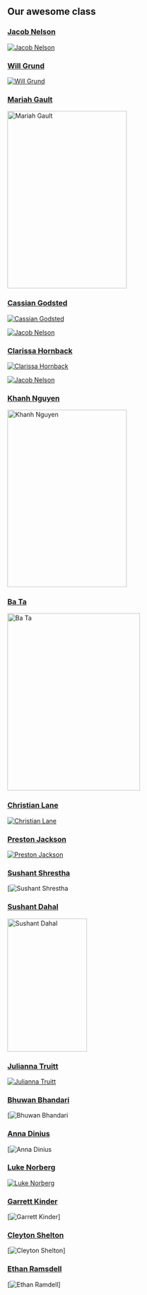 ## Our awesome class

### [Jacob Nelson](https://github.com/NicholasCaporusso/NKU-ASE220-assignment-01/blob/2024-spring/students/Jacob_Nelson.md)

[![Jacob Nelson](https://github.com/NicholasCaporusso/NKU-ASE220-assignment-01/blob/2024-spring/students/Jacob_Nelson.png)](https://github.com/NicholasCaporusso/NKU-ASE220-assignment-01/blob/2024-spring/students/Jacob_Nelson.png)

### [Will Grund](https://github.com/NicholasCaporusso/NKU-ASE220-assignment-01/blob/2024-spring/students/Will_Grund.md)

[![Will Grund](https://github.com/NicholasCaporusso/NKU-ASE220-assignment-01/blob/2024-spring/students/Will_Grund.jpg)](https://github.com/NicholasCaporusso/NKU-ASE220-assignment-01/blob/2024-spring/students/Will_Grund.jpg)

### [Mariah Gault](https://github.com/NicholasCaporusso/NKU-ASE220-assignment-01/blob/2024-spring/students/Mariah_Gault.md)

<a href="https://github.com/NicholasCaporusso/NKU-ASE220-assignment-01/blob/2024-spring/students/Mariah_Gault.jpg?raw=true">
  <img src="https://github.com/NicholasCaporusso/NKU-ASE220-assignment-01/blob/2024-spring/students/Mariah_Gault.jpg?raw=true" width="270" height="400" alt="Mariah Gault">
</a>

### [Cassian Godsted](https://github.com/NicholasCaporusso/NKU-ASE220-assignment-01/blob/2024-spring/students/Cassian_Godsted.md)

[![Cassian Godsted](https://github.com/NicholasCaporusso/NKU-ASE220-assignment-01/blob/2024-spring/students/Cassian_Godsted.jpeg?raw=true)](https://github.com/NicholasCaporusso/NKU-ASE220-assignment-01/blob/2024-spring/students/Cassian_Godsted.jpeg?raw=true)

[![Jacob Nelson](https://github.com/NicholasCaporusso/NKU-ASE220-assignment-01/blob/2024-spring/students/Jacob_Nelson.png)](https://github.com/NicholasCaporusso/NKU-ASE220-assignment-01/blob/2024-spring/students/Jacob_Nelson.png)

### [Clarissa Hornback](https://github.com/NicholasCaporusso/NKU-ASE220-assignment-01/blob/2024-spring/students/clarissa_hornback.md)

[![Clarissa Hornback](https://github.com/NicholasCaporusso/NKU-ASE220-assignment-01/blob/2024-spring/students/clarissa_hornback.jpeg)](https://github.com/NicholasCaporusso/NKU-ASE220-assignment-01/blob/2024-spring/students/clarissa_hornback.jpeg)

[![Jacob Nelson](https://github.com/NicholasCaporusso/NKU-ASE220-assignment-01/blob/2024-spring/students/Jacob_Nelson.png)](https://github.com/NicholasCaporusso/NKU-ASE220-assignment-01/blob/2024-spring/students/Jacob_Nelson.png)

### [Khanh Nguyen](https://github.com/NicholasCaporusso/NKU-ASE220-assignment-01/blob/2024-spring/students/Khanh_Nguyen.md)

<a href="https://github.com/NicholasCaporusso/NKU-ASE220-assignment-01/blob/2024-spring/students/Khanh_Nguyen.png">
  <img src="https://github.com/NicholasCaporusso/NKU-ASE220-assignment-01/blob/2024-spring/students/Khanh_Nguyen.png" width="270" height="400" alt="Khanh Nguyen">
</a>

### [Ba Ta](https://github.com/NicholasCaporusso/NKU-ASE220-assignment-01/blob/2024-spring/students/Ba_Ta.md)

<a href="https://github.com/NicholasCaporusso/NKU-ASE220-assignment-01/blob/2024-spring/students/Ba_Ta.jpeg">
  <img src="https://github.com/NicholasCaporusso/NKU-ASE220-assignment-01/blob/2024-spring/students/Ba_Ta.jpeg" width="300" height="400" alt="Ba Ta">
</a>

### [Christian Lane](https://github.com/NicholasCaporusso/NKU-ASE220-assignment-01/blob/2024-spring/students/Christian_Lane.md)

[![Christian Lane](https://github.com/NicholasCaporusso/NKU-ASE220-assignment-01/blob/44d693e3887af6b9369063e6b5dc5678a9b44532/students/Christian_Lane.jpg)](https://github.com/NicholasCaporusso/NKU-ASE220-assignment-01/blob/44d693e3887af6b9369063e6b5dc5678a9b44532/students/Christian_Lane.jpg)

### [Preston Jackson](https://github.com/NicholasCaporusso/NKU-ASE220-assignment-01/blob/2024-spring/students/Preston_Jackson.md)

[![Preston Jackson](https://github.com/NicholasCaporusso/NKU-ASE220-assignment-01/blob/2024-spring/students/Preston_Jackson.jpg)](https://github.com/NicholasCaporusso/NKU-ASE220-assignment-01/blob/2024-spring/students/Preston_Jackson.jpg)

### [Sushant Shrestha](https://github.com/NicholasCaporusso/NKU-ASE220-assignment-01/blob/2024-spring/students/Sushant_Shrestha.md)

[![Sushant Shrestha](https://github.com/NicholasCaporusso/NKU-ASE220-assignment-01/blob/2024-spring/students/Sushant_Shrestha.jpg)

### [Sushant Dahal](https://github.com/NicholasCaporusso/NKU-ASE220-assignment-01/blob/2024-spring/students/Sushant_Dahal.md)

<a href="https://github.com/NicholasCaporusso/NKU-ASE220-assignment-01/blob/2024-spring/students/Sushant_Dahal.jpg">
  <img src="https://github.com/NicholasCaporusso/NKU-ASE220-assignment-01/blob/2024-spring/students/Sushant_Dahal.jpg" width="180" height="300" alt="Sushant Dahal">
</a>

### [Julianna Truitt](https://github.com/NicholasCaporusso/NKU-ASE220-assignment-01/blob/2024-spring/students/Julianna_Truitt.md)

[![Julianna Truitt](https://github.com/NicholasCaporusso/NKU-ASE220-assignment-01/blob/2024-spring/students/julianna_truitt.jpg)](https://github.com/NicholasCaporusso/NKU-ASE220-assignment-01/blob/2024-spring/students/julianna_truitt.jpg)

### [Bhuwan Bhandari](https://github.com/NicholasCaporusso/NKU-ASE220-assignment-01/blob/2024-spring/students/bhuwanbhandari.md)

[![Bhuwan Bhandari](https://github.com/NicholasCaporusso/NKU-ASE220-assignment-01/blob/2024-spring/students/bhuwanbhandari.JPG)

### [Anna Dinius](https://github.com/NicholasCaporusso/NKU-ASE220-assignment-01/blob/2024-spring/students/Anna_Dinius.md)

[![Anna Dinius](https://github.com/NicholasCaporusso/NKU-ASE220-assignment-01/blob/2024-spring/students/Anna_Dinius.jpg)

### [Luke Norberg](https://github.com/lukenorberg)

[![Luke Norberg](./students/Luke_Norberg.jpg)](https://github.com/NicholasCaporusso/NKU-ASE220-assignment-01/blob/2024-spring/students/Luke_Norberg.jpg)

### [Garrett Kinder](https://github.com/NicholasCaporusso/NKU-ASE220-assignment-01/blob/2024-spring/students/Garrett_Kinder.md)
[![Garrett Kinder](https://github.com/NicholasCaporusso/NKU-ASE220-assignment-01/blob/2024-spring/students/Garrett_Kinder.jpeg)]

### [Cleyton Shelton](https://github.com/NicholasCaporusso/NKU-ASE220-assignment-01/blob/2024-spring/students/cleyton_shelton.md)
[![Cleyton Shelton]()]

### [Ethan Ramsdell](https://github.com/NicholasCaporusso/NKU-ASE220-assignment-01/blob/2024-spring/students/Ethan_Ramsdell.md)
[![Ethan Ramdell](https://github.com/NicholasCaporusso/NKU-ASE220-assignment-01/blob/2024-spring/students/Ethan_Ramsdell.jpg)]